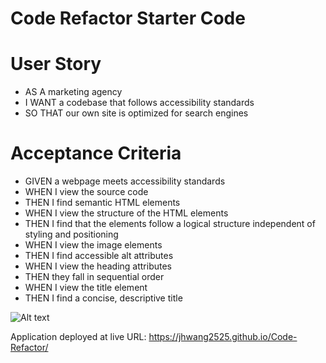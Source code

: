 # Code Refactor Starter Code

# User Story
- AS A marketing agency
- I WANT a codebase that follows accessibility standards
- SO THAT our own site is optimized for search engines

# Acceptance Criteria
- GIVEN a webpage meets accessibility standards
- WHEN I view the source code
- THEN I find semantic HTML elements
- WHEN I view the structure of the HTML elements
- THEN I find that the elements follow a logical structure independent of styling and positioning
- WHEN I view the image elements
- THEN I find accessible alt attributes
- WHEN I view the heading attributes
- THEN they fall in sequential order
- WHEN I view the title element
- THEN I find a concise, descriptive title

![Alt text](https://github.com/jhwang2525/Code-Refactor/blob/main/code-refactor/Develop/assets/images/mock%20up.PNG?raw=true)


Application deployed at live URL: https://jhwang2525.github.io/Code-Refactor/


